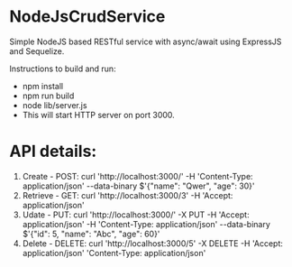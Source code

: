 # NodeJsCrudService

Simple NodeJS based RESTful service with async/await using ExpressJS and Sequelize.

Instructions to build and run:
- npm install
- npm run build
- node lib/server.js
- This will start HTTP server on port 3000.

# API details:

1. Create - POST: curl 'http://localhost:3000/' -H 'Content-Type: application/json' --data-binary $'{"name": "Qwer", "age": 30}'
2. Retrieve - GET: curl 'http://localhost:3000/3' -H 'Accept: application/json'
3. Udate - PUT: curl 'http://localhost:3000/' -X PUT -H 'Accept: application/json' -H 'Content-Type: application/json' --data-binary $'{"id": 5, "name": "Abc", "age": 60}'
4. Delete - DELETE: curl 'http://localhost:3000/5' -X DELETE -H 'Accept: application/json' 'Content-Type: application/json'
